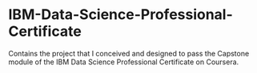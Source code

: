 # IBM-Data-Science-Professional-Certificate
Contains the project that I conceived and designed to pass the Capstone module of the IBM Data Science Professional Certificate on Coursera.
